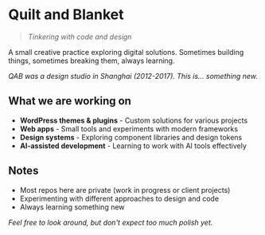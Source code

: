 # Quilt and Blanket

> *Tinkering with code and design*

A small creative practice exploring digital solutions. Sometimes building things, sometimes breaking them, always learning.

*QAB was a design studio in Shanghai (2012-2017). This is... something new.*


## What we are working on

- **WordPress themes & plugins** - Custom solutions for various projects
- **Web apps** - Small tools and experiments with modern frameworks
- **Design systems** - Exploring component libraries and design tokens
- **AI-assisted development** - Learning to work with AI tools effectively


## Notes

- Most repos here are private (work in progress or client projects)
- Experimenting with different approaches to design and code
- Always learning something new

*Feel free to look around, but don't expect too much polish yet.*
